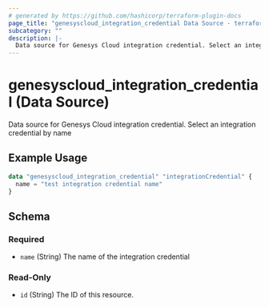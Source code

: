 ```yaml
---
# generated by https://github.com/hashicorp/terraform-plugin-docs
page_title: "genesyscloud_integration_credential Data Source - terraform-provider-genesyscloud"
subcategory: ""
description: |-
  Data source for Genesys Cloud integration credential. Select an integration credential by name
---
```


# genesyscloud_integration_credential (Data Source)

Data source for Genesys Cloud integration credential. Select an integration credential by name

## Example Usage

```terraform
data "genesyscloud_integration_credential" "integrationCredential" {
  name = "test integration credential name"
}
```

<!-- schema generated by tfplugindocs -->
## Schema

### Required

- `name` (String) The name of the integration credential

### Read-Only

- `id` (String) The ID of this resource.



